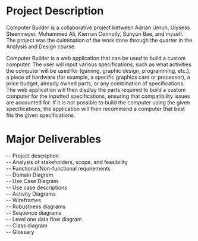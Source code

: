# Project Description
Computer Builder is a collaborative project between Adrian Unruh, Ulysess Steenmeyer, Mohammed Ali, Kiernan Connolly, Suhyun Bae, and myself. The project was the culmination of the work done through the quarter in the Analysis and Design course.

Computer Builder is a web application that can be used to build a custom computer. The user will input various specifications, such as what activities the computer will be used for (gaming, graphic design, programming, etc.), a piece of hardware (for example, a specific graphics card or processor), a price budget, already owned parts, or any combination of specifications. The web application will then display the parts required to build a custom computer for the inputted specifications, ensuring that compatibility issues are accounted for. If it is not possible to build the computer using the given specifications, the application will then recommend a computer that best fits the given specifications.

# Major Deliverables
-- Project description\
-- Analysis of stakeholders, scope, and feasibility\
-- Functional/Non-functional requirements\
-- Domain Diagram\
-- Use Case Diagram\
-- Use case descriptions\
-- Activity Diagrams\
-- Wireframes\
-- Robustness diagrams\
-- Sequence diagrams\
-- Level one data flow diagram\
-- Class diagram\
-- Glossary

